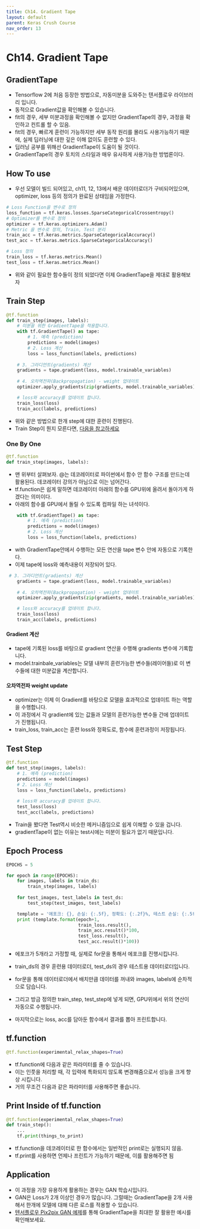 ```yaml
---
title: Ch14. Gradient Tape
layout: default
parent: Keras Crush Course
nav_order: 13
---
```


# Ch14. Gradient Tape
## GradientTape
* Tensorflow 2에 처음 등장한 방법으로, 자동미분을 도와주는 텐서플로우 라이브러리 입니다.
* 동적으로 Gradient값을 확인해볼 수 있습니다.
* fit의 경우, 세부 미분과정을 확인해볼 수 없지만 GradientTape의 경우, 과정을 확인하고 컨트롤 할 수 있음.
* fit의 경우, 빠르게 훈련이 가능하지만 세부 동작 원리를 몰라도 사용가능하기 때문에, 실제 딥러닝에 대한 깊은 이해 없이도 훈련할 수 있다.
* 딥러닝 공부를 위해선 GradientTape이 도움이 될 것이다. 
* GradientTape의 경우 토치의 스타일과 매우 유사하게 사용가능한 방법론이다. 

## How To use
* 우선 모델이 빌드 되어있고, ch11, 12, 13에서 배운 데이터로더가 구비되어있으며, optimizer, loss 등의 정의가 완료된 상태임을 가정한다.

```python
# Loss Function을 변수로 정의
loss_function = tf.keras.losses.SparseCategoricalCrossentropy()
# Optimizer를 변수로 정의
optimizer = tf.keras.optimizers.Adam()
# Metric 을 변수로 정의, Train, Test 분리
train_acc = tf.keras.metrics.SparseCategoricalAccuracy()
test_acc = tf.keras.metrics.SparseCategoricalAccuracy() 

# Loss 정의
train_loss = tf.keras.metrics.Mean()
test_loss = tf.keras.metrics.Mean()
```

* 위와 같이 필요한 함수들이 정의 되었다면 이제 GradientTape을 제대로 활용해보자

## Train Step
```python
@tf.function
def train_step(images, labels):
    # 미분을 위한 GradientTape을 적용합니다.
    with tf.GradientTape() as tape:
        # 1. 예측 (prediction)
        predictions = model(images)
        # 2. Loss 계산
        loss = loss_function(labels, predictions)
    
    # 3. 그라디언트(gradients) 계산
    gradients = tape.gradient(loss, model.trainable_variables)
    
    # 4. 오차역전파(Backpropagation) - weight 업데이트
    optimizer.apply_gradients(zip(gradients, model.trainable_variables))

    # loss와 accuracy를 업데이트 합니다.
    train_loss(loss)
    train_acc(labels, predictions)
```
* 위와 같은 방법으로 한개 step에 대한 훈련이 진행된다.
* Train Step이 뭔지 모른다면, [다음을 참고하세요](https://github.com/KorKite/study-keras-basic/tree/main/contents/special-session)

### One By One
```python
@tf.function
def train_step(images, labels):
```
* 맨 위부터 살펴보자. @는 데코레이터로 파이썬에서 함수 안 함수 구조를 만드는데 활용된다. 데코레이터 강의가 아님으로 이는 넘어간다.
* tf.function은 쉽게 말하면 데코레이터 아래의 함수를 GPU위에 올려서 돌아가게 하겠다는 의미이다.
* 아래의 함수를 GPU에서 돌릴 수 있도록 컴파일 하는 녀석이다.

```python
    with tf.GradientTape() as tape:
        # 1. 예측 (prediction)
        predictions = model(images)
        # 2. Loss 계산
        loss = loss_function(labels, predictions)
```
* with GradientTape안에서 수행하는 모든 연산을 tape 변수 안에 자동으로 기록한다.
* 이제 tape에 loss와 예측내용이 저장되어 있다.


```python
 # 3. 그라디언트(gradients) 계산
    gradients = tape.gradient(loss, model.trainable_variables)
    
    # 4. 오차역전파(Backpropagation) - weight 업데이트
    optimizer.apply_gradients(zip(gradients, model.trainable_variables))

    # loss와 accuracy를 업데이트 합니다.
    train_loss(loss)
    train_acc(labels, predictions)
```
#### Gradient 계산
* tape에 기록된 loss를 바탕으로 gradient 연산을 수행해 gradients 변수에 기록합니다.
* model.trainbale_variables는 모델 내부의 훈련가능한 변수들(레이어들)로 이 변수들에 대한 미분값을 계산합니다.

#### 오차역전파 weight update
* optimizer는 이제 이 Gradient를 바탕으로 모델을 효과적으로 업데이트 하는 역할을 수행합니다.
* 이 과정에서 각 gradient에 있는 값들과 모델의 훈련가능한 변수들 간에 업데이트가 진행됩니다.
* train_loss, train_acc는 훈련 loss와 정확도로, 함수에 훈련과정이 저장됩니다.


## Test Step
```python
@tf.function
def test_step(images, labels):
    # 1. 예측 (prediction)
    predictions = model(images)
    # 2. Loss 계산
    loss = loss_function(labels, predictions)
    
    # loss와 accuracy를 업데이트 합니다.
    test_loss(loss)
    test_acc(labels, predictions)
```

* Train을 봤다면 Test역시 비슷한 메커니즘임으로 쉽게 이해할 수 있을 겁니다.
* gradientTape이 없는 이유는 test시에는 미분이 필요가 없기 때문입니다.


## Epoch Process
```python
EPOCHS = 5

for epoch in range(EPOCHS):
    for images, labels in train_ds:
        train_step(images, labels)
        
    for test_images, test_labels in test_ds:
        test_step(test_images, test_labels)

    template = '에포크: {}, 손실: {:.5f}, 정확도: {:.2f}%, 테스트 손실: {:.5f}, 테스트 정확도: {:.2f}%'
    print (template.format(epoch+1,
                           train_loss.result(),
                           train_acc.result()*100,
                           test_loss.result(),
                           test_acc.result()*100))
```
* 에포크가 5개라고 가정할 때, 실제로 for문을 통해서 에포크를 진행시킵니다.
* train_ds의 경우 훈련용 데이터로더, test_ds의 경우 테스트용 데이터로더입니다.
* for문을 통해 데이터로더에서 배치만큼 데이터를 꺼내와 images, labels에 순차적으로 담습니다.
* 그리고 방금 정의한 train_step, test_step에 넣게 되면, GPU위에서 위의 연산이 자동으로 수행됩니다.

* 마지막으로는 loss, acc를 담아둔 함수에서 결과를 뽑아 프린트합니다.

## tf.function
```python
@tf.function(experimental_relax_shapes=True)
```
* tf.function에 다음과 같은 파라미터를 줄 수 있습니다. 
* 이는 인풋을 처리할 때, 각 입력에 특화되지 않도록 변경해줌으로서 성능을 크게 향상 시킵니다.
* 거의 무조건 다음과 같은 파라미터를 사용해주면 좋습니다.

## Print Inside of tf.function
```python
@tf.function(experimental_relax_shapes=True)
def train_step():
    ...
    tf.print(things_to_print)
```
* tf.function을 데코레이터로 한 함수에서는 일반적인 print로는 실행되지 않음.
* tf.print를 사용하면 언제나 프린트가 가능하기 때문에, 이를 활용해주면 됨

## Application
* 이 과정을 가장 유용하게 활용하는 경우는 GAN 학습시입니다.
* GAN은 Loss가 2개 이상인 경우가 많습니다. 그럴때는 GradientTape을 2개 사용해서 한개에 모델에 대해 다른 로스를 적용할 수 있습니다.
* [텐서플로우 Pix2pix GAN 예제](https://www.tensorflow.org/tutorials/generative/pix2pix?hl=ko)를 통해 GradientTape을 최대한 잘 활용한 예시를 확인해보세요.

